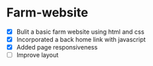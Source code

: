# Farm-website
- [x] Bulit a basic farm website using html and css
- [x] Incorporated a back home link with javascript
- [x] Added page responsiveness
- [ ] Improve layout
